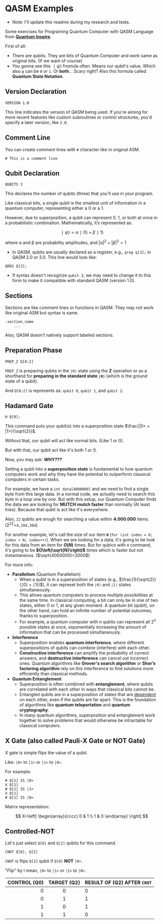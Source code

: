 # QASM Examples

* Note: I'll update this readme during my research and tests.

Some exercises for Programing Quantum Computer with QASM Language from **[Quantum Inspire](https://www.quantum-inspire.com/)**.

First of all:

* There are qubits. They are bits of Quantum Computer and work same as original bits. (If we want of course)
* You gonna see this $`∣\psi⟩`$ fromula often. Means our qubit's value. Which also `ψ` can be `0` or `1`. Or **both**... Scary right? Also this formula called **Quantum State Notation**.

## Version Declaration

```qasm
VERSION 1.0
```

This line indicates the version of QASM being used. If you're aiming for more recent features like custom subroutines or control structures, you'd specify a later version, like `3.0`.


## Comment Line

You can create comment lines with `#` character like in original ASM.

```qasm
# This is a comment line
```

## Qubit Declaration

```qasm
QUBITS 3
```

This declares the number of qubits (three) that you'll use in your program.

Like classical bits, a single qubit is the smallest unit of information in a quantum computer, representing either a 0 or a 1.

However, due to superposition, a qubit can represent 0, 1, or both at once in a probabilistic combination. Mathematically, it’s represented as:

$$
∣\psi⟩=\alpha∣0⟩+\beta∣1⟩
$$

where α and β are probability amplitudes, and $`\left|\alpha\right|^{2}+\left|\beta\right|^{2}=1`$

* In QASM, qubits are usually declared as a register, e.g., `qreg q[3];` in QASM 2.0 or 3.0. This line would look like:

```qasm
QREG Q[3];
```

* If syntax doesn't recognize `qubit 3`, we may need to change it to this form to make it compatible with standard QASM (version 1.0).

## Sections

Sections are like comment lines or functions in QASM. They may not work like original ASM but syntax is same.

```qasm
.section_name
	...
```

Also, QASM doesn’t natively support labeled sections.

## Preparation Phase

```qasm
PREP_Z Q[0:2]
```

`PREP_Z` is preparing qubits in the `|0⟩` state using the **Z** operation or as a shorthand for **preparing in the standard state `∣0⟩`** (which is the ground state of a qubit).

And `Q[0:2]` is represents as: `qubit 0`, `qubit 1`, and `qubit 2`.

## Hadamard Gate

```qasm
H Q[0];
```

This command puts your qubit(s) into a superposition state $`\frac{|0> + |1>}{\sqrt{2}}`$.

Without that, our qubit will act like normal bits. (Like 1 or 0).

But with that, our qubit act like it's both 1 or 0.

Now, you may ask: ***WHY???***

Setting a qubit into a **superposition state** is fundamental to how quantum computers work and why they have the potential to outperform classical computers in certain tasks.

For example, we have a `int data[4000000]` and we need to find a single byte from this large data. In a normal code, we actually need to search this byte in a loop one by one. But with this setup, our Quantum Computer finds the data we are looking for **MUTCH mutch faster** than normally (At least tries). Because that qubit is act like it's everywhere.

Also, `22` qubits are enugh for searching a value within **4.000.000** items. ($`2^{22} = `$`4,194,304`)

For another example, let's call the size of our item **`N`** (`for (int index = 0; index < N; index++)`). When we are looking for a data, it's going to be look for this data from an item for **$`O\left(N\right)`$** times. But for qubics with `H` command, it's going to be **$`O\left(\sqrt{N}\right)`$** times which is faster but not instantaneous. ($`\sqrt{4000000}=2000`$)

For more info:

* **Parallelism** (Quantum Parallelism)
  * When a qubit is in a superposition of states (e.g., $`\frac{1}{\sqrt{2}}(∣0⟩ + ∣1⟩)`$), it can represet both the `∣0⟩` and `∣1⟩` states simultaneously.
  * This allows quantum computers to process multiple possibilities at the same time. In classical computing, a bit can only be in one of two states, either 0 or 1, at any given moment. A quantum bit (qubit), on the other hand, can hold an infinite number of potential outcomes, thanks to superposition.
  * For example, a quantum computer with n qubits can represent all $`2^{n}`$ possible states at once, exponentially increasing the amount of information that can be processed simultaneously.
* **Interference**
  * Superposition enables **quantum interference**, where different superpositions of qubits can combine (interfere) with each other.
  * **Constructive interference** can amplify the probability of correct answers, and **destructive interference** can cancel out incorrect ones. Quantum algorithms like **Grover's search algorithm** or **Shor’s factoring algorithm** rely on this interference to find solutions more efficiently than classical methods.
* **Quantum Entanglement**
  * Superposition is often combined with **entanglement**, where qubits are correlated with each other in ways that classical bits cannot be.
  * Entangled qubits are in a superposition of states that are <INS>dependent</INS> on each other, even if the qubits are far apart. This is the foundation of algorithms like **quantum teleportation** and **quantum cryptography**.
  * In many quantum algorithms, superposition and entanglement work together to solve problems that would otherwise be intractable for classical computers.

## **X Gate** (also called Pauli-X Gate or NOT Gate)

X gate is simple flips the value of a qubit.

Like: `|0>` to `|1>` or `|1>` to `|0>`.

For example:

```qasm
# Q[1] IS |0>
X Q[1]
# Q[1] IS |1>
X Q[1]
# Q[1] IS |0>
```

Matrix representation:

$$
X=\left[
\begin{array}{cccc}
0 & 1 \\
1 & 0
\end{array}
\right]
$$

## **Controlled-NOT**

Let's just select `Q[0]` and  `Q[2]` qubits for this command.

```qasm
CNOT Q[0], Q[2]
```

`CNOT` is flips `Q[2]` qubit if `Q[0]` **NOT** `|0>`.

"*Flip*" by I mean, `|0>` to `|1>` or `|1>` to `|0>`.

| CONTROL (Q0) | TARGET (Q2) | RESULT OF (Q2) AFTER `CNOT` |
| -----------: | :---------: | :-------------------------- |
| 0            | 0           | 0                           |
| 0            | 1           | 1                           |
| 1            | 0           | 1                           |
| 1            | 1           | 0                           |
